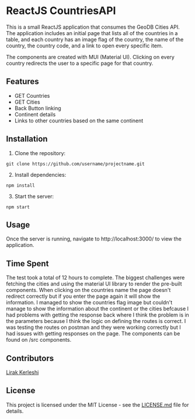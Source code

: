 # ReactJS CountriesAPI

This is a small ReactJS application that consumes the  GeoDB Cities API. The application includes an initial page that lists all of the countries in a table, and each country has an image flag of the country, the name of the country, the country code, and a link to open every specific item.

The components are created with MUI (Material UI). Clicking on every country redirects the user to a specific page for that country. 

## Features

- GET Countries
- GET Cities
- Back Button linking
- Continent details 
- Links to other countries based on the same continent


## Installation 

1. Clone the repository:
```
git clone https://github.com/username/projectname.git
```

2. Install dependencies:
```
npm install
```

3. Start the server:
```
npm start
```

## Usage

Once the server is running, navigate to http://localhost:3000/ to view the application. 

## Time Spent

The test took a total of 12 hours to complete. The biggest challenges were fetching the cities and using the material UI library to render the pre-built components. When clicking on the countries name the page doesn't redirect correctly but if you enter the page again it will show the information. I managed to show the countries flag image but couldn't manage to show the information about the continent or the cities befcause I had problems with getting the response back where I think the problem is in the parameters because I think the logic on defining the routes is correct. I was testing the routes on postman and they were working correctly but I had issues with getting responses on the page. The components can be found on /src components.

## Contributors

[Lirak Kerleshi](https://github.com/l1rak) 

## License

This project is licensed under the MIT License - see the [LICENSE.md](LICENSE.md) file for details.